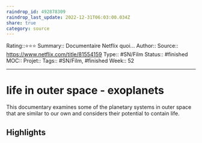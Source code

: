 ```yaml
---
raindrop_id: 492878309
raindrop_last_update: 2022-12-31T06:03:00.034Z
share: true
category: source
---
```


Rating::⭐⭐⭐
Summary:: Documentaire Netflix quoi...
Author::
Source:: https://www.netflix.com/title/81554159
Type:: #SN/Film 
Status:: #finished 
MOC::
Projet:: 
Tags:: #SN/Film, #finished
Week:: 52

***
# life in outer space - exoplanets

This documentary examines some of the planetary systems in outer space that are similar to our own and considers their potential to contain life.

## Highlights

